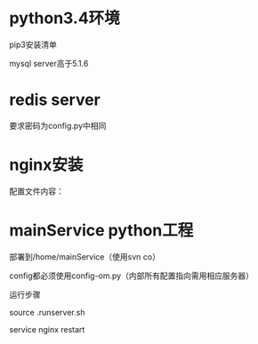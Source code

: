 # python3.4环境

pip3安装清单

mysql server高于5.1.6

# redis server

要求密码为config.py中相同

# nginx安装

配置文件内容：

# mainService python工程

部署到/home/mainService（使用svn co）

config都必须使用config-om.py（内部所有配置指向需用相应服务器）

运行步骤

source .runserver.sh

service nginx restart

